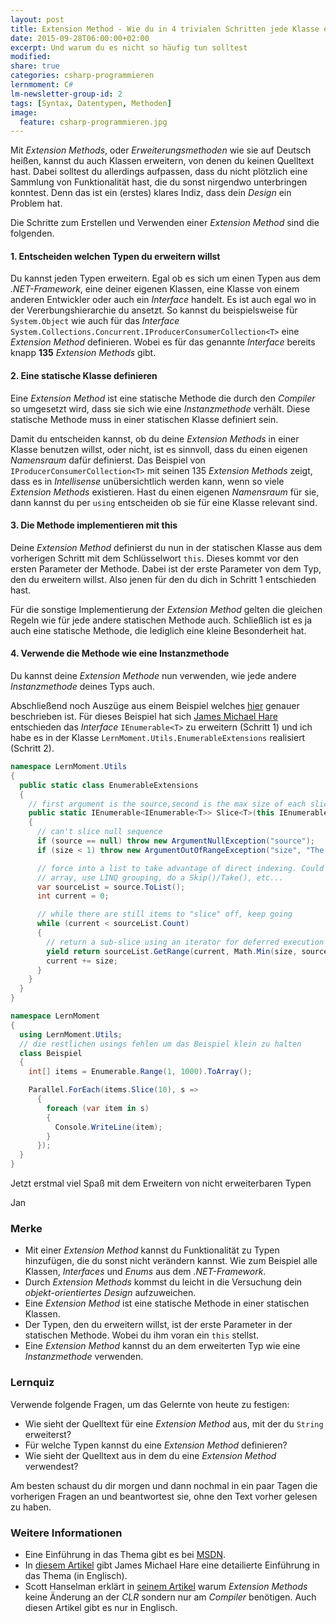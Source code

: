 ```yaml
---
layout: post
title: Extension Method - Wie du in 4 trivialen Schritten jede Klasse erweitern kannst
date: 2015-09-28T06:00:00+02:00
excerpt: Und warum du es nicht so häufig tun solltest
modified:
share: true
categories: csharp-programmieren
lernmoment: C#
lm-newsletter-group-id: 2
tags: [Syntax, Datentypen, Methoden]
image:
  feature: csharp-programmieren.jpg
---
```


Mit *Extension Methods*, oder *Erweiterungsmethoden* wie sie auf Deutsch heißen, kannst du auch Klassen erweitern, von denen du keinen Quelltext hast. Dabei solltest du allerdings aufpassen, dass du nicht plötzlich eine Sammlung von Funktionalität hast, die du sonst nirgendwo unterbringen konntest. Denn das ist ein (erstes) klares Indiz, dass dein *Design* ein Problem hat.

Die Schritte zum Erstellen und Verwenden einer *Extension Method* sind die folgenden.

#### 1. Entscheiden welchen Typen du erweitern willst

Du kannst jeden Typen erweitern. Egal ob es sich um einen Typen aus dem *.NET-Framework*, eine deiner eigenen Klassen, eine Klasse von einem anderen Entwickler oder auch ein *Interface* handelt. Es ist auch egal wo in der Vererbungshierarchie du ansetzt. So kannst du beispielsweise für `System.Object` wie auch für das *Interface* `System.Collections.Concurrent.IProducerConsumerCollection<T>` eine *Extension Method* definieren. Wobei es für das genannte *Interface* bereits knapp **135** *Extension Methods* gibt.

#### 2. Eine statische Klasse definieren

Eine *Extension Method* ist eine statische Methode die durch den *Compiler* so umgesetzt wird, dass sie sich wie eine *Instanzmethode* verhält. Diese statische Methode muss in einer statischen Klasse definiert sein.

Damit du entscheiden kannst, ob du deine *Extension Methods* in einer Klasse benutzen willst, oder nicht, ist es sinnvoll, dass du einen eigenen *Namensraum* dafür definierst. Das Beispiel von `IProducerConsumerCollection<T>` mit seinen 135 *Extension Methods* zeigt, dass es in *Intellisense* unübersichtlich werden kann, wenn so viele *Extension Methods* existieren. Hast du einen eigenen *Namensraum* für sie, dann kannst du per `using` entscheiden ob sie für eine Klasse relevant sind.

#### 3. Die Methode implementieren mit this

Deine *Extension Method* definierst du nun in der statischen Klasse aus dem vorherigen Schritt mit dem Schlüsselwort `this`. Dieses kommt vor den ersten Parameter der Methode. Dabei ist der erste Parameter von dem Typ, den du erweitern willst. Also jenen für den du dich in Schritt 1 entschieden hast.

Für die sonstige Implementierung der *Extension Method* gelten die gleichen Regeln wie für jede andere statischen Methode auch. Schließlich ist es ja auch eine statische Methode, die lediglich eine kleine Besonderheit hat.

#### 4. Verwende die Methode wie eine Instanzmethode

Du kannst deine *Extension Methode* nun verwenden, wie jede andere *Instanzmethode* deines Typs auch.

Abschließend noch Auszüge aus einem Beispiel welches [hier](http://geekswithblogs.net/BlackRabbitCoder/BlackRabbitCoder/archive/2013/03/08/c.net-little-wonders-extension-methods-demystified.aspx) genauer beschrieben ist. Für dieses Beispiel hat sich [James Michael Hare](http://geekswithblogs.net/BlackRabbitCoder/Default.aspx) entschieden das *Interface* `IEnumerable<T>` zu erweitern (Schritt 1) und ich habe es in der Klasse `LernMoment.Utils.EnumerableExtensions` realisiert (Schritt 2).

```cs
namespace LernMoment.Utils
{
  public static class EnumerableExtensions
  {
    // first argument is the source,second is the max size of each slice
    public static IEnumerable<IEnumerable<T>> Slice<T>(this IEnumerable<T> source, int size)
    {
      // can't slice null sequence
      if (source == null) throw new ArgumentNullException("source");
      if (size < 1) throw new ArgumentOutOfRangeException("size", "The size must be positive.");

      // force into a list to take advantage of direct indexing. Could also force into an 
      // array, use LINQ grouping, do a Skip()/Take(), etc...
      var sourceList = source.ToList();
      int current = 0;

      // while there are still items to "slice" off, keep going
      while (current < sourceList.Count)
      {
        // return a sub-slice using an iterator for deferred execution
        yield return sourceList.GetRange(current, Math.Min(size, sourceList.Count - current));
        current += size;
      }
    }
  }
}

namespace LernMoment
{
  using LernMoment.Utils;
  // die restlichen usings fehlen um das Beispiel klein zu halten
  class Beispiel
  {
    int[] items = Enumerable.Range(1, 1000).ToArray();

    Parallel.ForEach(items.Slice(10), s =>
      {
        foreach (var item in s)
        {
          Console.WriteLine(item);
        }
      });
  }
}
```

Jetzt erstmal viel Spaß mit dem Erweitern von nicht erweiterbaren Typen

Jan

### Merke

-	Mit einer *Extension Method* kannst du Funktionalität zu Typen hinzufügen, die du sonst nicht verändern kannst. Wie zum Beispiel alle Klassen, *Interfaces* und *Enums* aus dem *.NET-Framework*.
-	Durch *Extension Methods* kommst du leicht in die Versuchung dein *objekt-orientiertes Design* aufzuweichen.
-	Eine *Extension Method* ist eine statische Methode in einer statischen Klassen.
-	Der Typen, den du erweitern willst, ist der erste Parameter in der statischen Methode. Wobei du ihm voran ein `this` stellst.
-	Eine *Extension Method* kannst du an dem erweiterten Typ wie eine *Instanzmethode* verwenden.

### Lernquiz 

Verwende folgende Fragen, um das Gelernte von heute zu festigen:

-	Wie sieht der Quelltext für eine *Extension Method* aus, mit der du `String` erweiterst?
-	Für welche Typen kannst du eine *Extension Method* definieren?
-	Wie sieht der Quelltext aus in dem du eine *Extension Method* verwendest?

Am besten schaust du dir morgen und dann nochmal in ein paar Tagen die vorherigen Fragen an und beantwortest sie, ohne den Text vorher gelesen zu haben.

### Weitere Informationen

-	Eine Einführung in das Thema gibt es bei [MSDN](https://msdn.microsoft.com/de-de/library/bb383977.aspx).
-	In [diesem Artikel](http://geekswithblogs.net/BlackRabbitCoder/BlackRabbitCoder/archive/2013/03/08/c.net-little-wonders-extension-methods-demystified.aspx) gibt James Michael Hare eine detailierte Einführung in das Thema (in Englisch).
-	Scott Hanselman erklärt in [seinem Artikel](http://www.hanselman.com/blog/HowDoExtensionMethodsWorkAndWhyWasANewCLRNotRequired.aspx) warum *Extension Methods* keine Änderung an der *CLR* sondern nur am *Compiler* benötigen. Auch diesen Artikel gibt es nur in Englisch.
